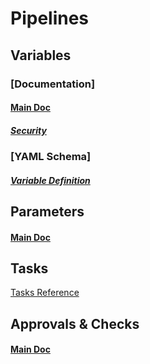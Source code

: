 # Pipelines

## Variables

### [Documentation]

#### [Main Doc](https://learn.microsoft.com/en-us/azure/devops/pipelines/process/variables?view=azure-devops&tabs=yaml)

##### [Security](https://learn.microsoft.com/en-us/azure/devops/pipelines/security/inputs?view=azure-devops)

### [YAML Schema]

##### [Variable Definition](https://learn.microsoft.com/en-us/azure/devops/pipelines/yaml-schema/variables?view=azure-pipelines)

## Parameters

#### [Main Doc](https://learn.microsoft.com/en-us/azure/devops/pipelines/process/runtime-parameters?view=azure-devops&tabs=script)

## Tasks

[Tasks Reference](https://learn.microsoft.com/en-us/azure/devops/pipelines/tasks/reference/?view=azure-pipelines)


## Approvals & Checks

#### [Main Doc](https://learn.microsoft.com/en-us/azure/devops/pipelines/process/approvals?view=azure-devops&tabs=check-pass)
